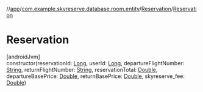 //[app](../../../index.md)/[com.example.skyreserve.database.room.entity](../index.md)/[Reservation](index.md)/[Reservation](-reservation.md)

# Reservation

[androidJvm]\
constructor(reservationId: [Long](https://kotlinlang.org/api/latest/jvm/stdlib/kotlin/-long/index.html), userId: [Long](https://kotlinlang.org/api/latest/jvm/stdlib/kotlin/-long/index.html), departureFlightNumber: [String](https://kotlinlang.org/api/latest/jvm/stdlib/kotlin/-string/index.html), returnFlightNumber: [String](https://kotlinlang.org/api/latest/jvm/stdlib/kotlin/-string/index.html), reservationTotal: [Double](https://kotlinlang.org/api/latest/jvm/stdlib/kotlin/-double/index.html), departureBasePrice: [Double](https://kotlinlang.org/api/latest/jvm/stdlib/kotlin/-double/index.html), returnBasePrice: [Double](https://kotlinlang.org/api/latest/jvm/stdlib/kotlin/-double/index.html), skyreserve_fee: [Double](https://kotlinlang.org/api/latest/jvm/stdlib/kotlin/-double/index.html))
